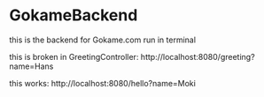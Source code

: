 # GokameBackend

this is the backend for Gokame.com
run in terminal

this is broken in GreetingController:
http://localhost:8080/greeting?name=Hans

this works:
http://localhost:8080/hello?name=Moki